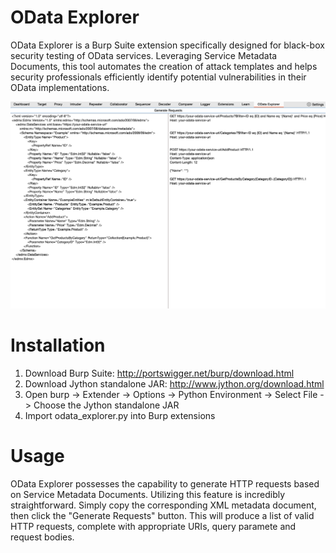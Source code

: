 # OData Explorer

OData Explorer is a Burp Suite extension specifically designed for black-box security testing of OData services. Leveraging Service Metadata Documents, this tool automates the creation of attack templates and helps security professionals efficiently identify potential vulnerabilities in their OData implementations.

![alt text](./img/odata_explorer.png "OData Explorer")

# Installation

1. Download Burp Suite: http://portswigger.net/burp/download.html
2. Download Jython standalone JAR: http://www.jython.org/download.html
3. Open burp -> Extender -> Options -> Python Environment -> Select File -> Choose the Jython standalone JAR
4. Import odata_explorer.py into Burp extensions

# Usage

OData Explorer possesses the capability to generate HTTP requests based on Service Metadata Documents. Utilizing this feature is incredibly straightforward. Simply copy the corresponding XML metadata document, then click the "Generate Requests" button. This will produce a list of valid HTTP requests, complete with appropriate URIs, query paramete and request bodies.
